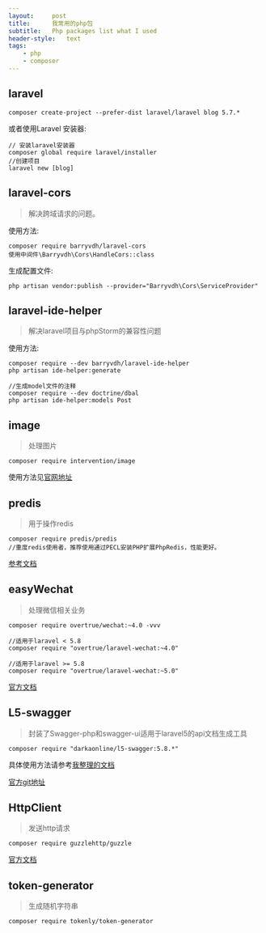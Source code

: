 ```yaml
---
layout:     post
title:      我常用的php包
subtitle:   Php packages list what I used
header-style:   text
tags:
    - php
    - composer
---
```


## laravel

```
composer create-project --prefer-dist laravel/laravel blog 5.7.*
```

或者使用Laravel 安装器:
```
// 安装laravel安装器
composer global require laravel/installer
//创建项目
laravel new [blog]
```

## laravel-cors
> 解决跨域请求的问题。

使用方法:
```
composer require barryvdh/laravel-cors
使用中间件\Barryvdh\Cors\HandleCors::class
```

生成配置文件:
```
php artisan vendor:publish --provider="Barryvdh\Cors\ServiceProvider" 
```

## laravel-ide-helper
> 解决laravel项目与phpStorm的兼容性问题

使用方法:
```
composer require --dev barryvdh/laravel-ide-helper
php artisan ide-helper:generate

//生成model文件的注释
composer require --dev doctrine/dbal
php artisan ide-helper:models Post
```

## image
> 处理图片

```
composer require intervention/image
```
使用方法见[官网地址](http://image.intervention.io/)

## predis
> 用于操作redis

```
composer require predis/predis
//重度redis使用者，推荐使用通过PECL安装PHP扩展PhpRedis，性能更好。
```
[参考文档](https://laravelacademy.org/post/19525.html)

## easyWechat
> 处理微信相关业务

```
composer require overtrue/wechat:~4.0 -vvv

//适用于laravel < 5.8
composer require "overtrue/laravel-wechat:~4.0"

//适用于laravel >= 5.8
composer require "overtrue/laravel-wechat:~5.0"
```
[官方文档](https://www.easywechat.com/docs)

## L5-swagger
> 封装了Swagger-php和swagger-ui适用于laravel5的api文档生成工具

```
composer require "darkaonline/l5-swagger:5.8.*"
```

具体使用方法请参考[我整理的文档](https://andongshen.com/2019/01/overview-swagger-and-l5-swagger.html)

[官方git地址](https://packagist.org/packages/darkaonline/l5-swagger)

## HttpClient
> 发送http请求

```
composer require guzzlehttp/guzzle
```

[官方文档](https://guzzle-cn.readthedocs.io/zh_CN/latest/index.html)

## token-generator
> 生成随机字符串

```
composer require tokenly/token-generator
```
